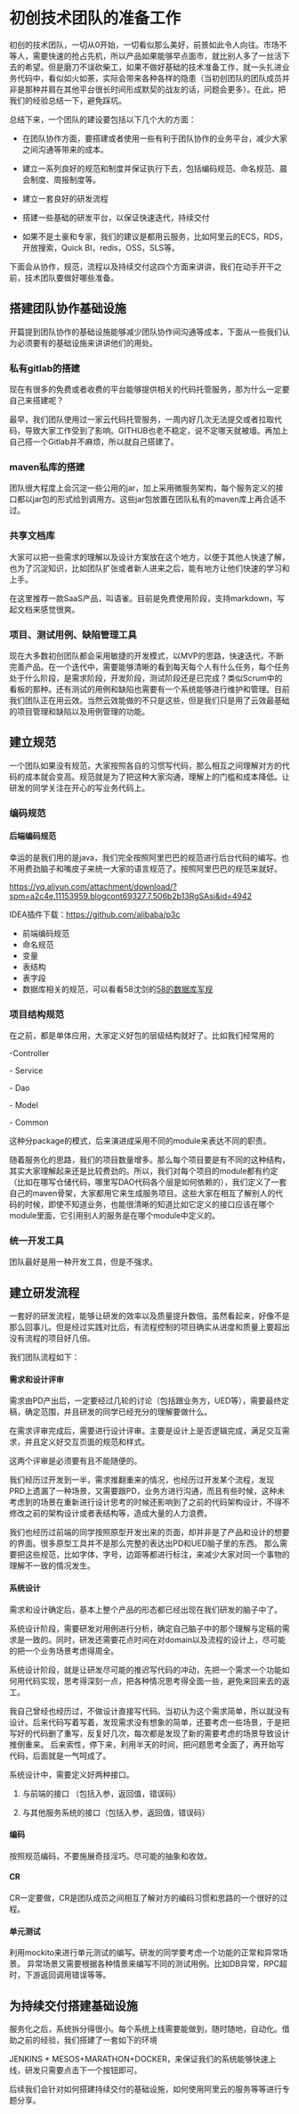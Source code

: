 # 初创技术团队的准备工作

初创的技术团队，一切从0开始，一切看似那么美好，前景如此令人向往。市场不等人，需要快速的抢占先机，所以产品如果能够早点面市，就比别人多了一丝活下去的希望。但是磨刀不误砍柴工，如果不做好基础的技术准备工作，就一头扎进业务代码中，看似如火如荼，实际会带来各种各样的隐患（当初创团队的团队成员并非是那种并肩在其他平台很长时间形成默契的战友的话，问题会更多）。在此，把我们的经验总结一下，避免踩坑。

总结下来，一个团队的建设要包括以下几个大的方面：

- 在团队协作方面，要搭建或者使用一些有利于团队协作的业务平台，减少大家之间沟通等带来的成本。

- 建立一系列良好的规范和制度并保证执行下去，包括编码规范、命名规范、晨会制度、周报制度等。

- 建立一套良好的研发流程

- 搭建一些基础的研发平台，以保证快速迭代，持续交付

- 如果不是土豪和专家，我们的建议是都用云服务，比如阿里云的ECS，RDS，开放搜索，Quick BI，redis，OSS，SLS等。

下面会从协作，规范，流程以及持续交付这四个方面来讲讲，我们在动手开干之前，技术团队要做好哪些准备。



## 搭建团队协作基础设施

开篇提到团队协作的基础设施能够减少团队协作间沟通等成本，下面从一些我们认为必须要有的基础设施来讲讲他们的用处。



### 私有gitlab的搭建

现在有很多的免费或者收费的平台能够提供相关的代码托管服务，那为什么一定要自己来搭建呢？

最早，我们团队使用过一家云代码托管服务，一周内好几次无法提交或者拉取代码，导致大家工作受到了影响。GITHUB也老不稳定，说不定哪天就被墙。再加上自己搭一个Gitlab并不麻烦，所以就自己搭建了。



### maven私库的搭建

团队很大程度上会沉淀一些公用的jar，加上采用微服务架构，每个服务定义的接口都以jar包的形式给到调用方。这些jar包放置在团队私有的maven库上再合适不过。



### 共享文档库

大家可以把一些需求的理解以及设计方案放在这个地方，以便于其他人快速了解，也为了沉淀知识，比如团队扩张或者新人进来之后，能有地方让他们快速的学习和上手。

在这里推荐一款SaaS产品，叫语雀。目前是免费使用阶段，支持markdown，写起文档来感觉很爽。



### 项目、测试用例、缺陷管理工具

现在大多数初创团队都会采用敏捷的开发模式，以MVP的思路，快速迭代，不断完善产品。在一个迭代中，需要能够清晰的看到每天每个人有什么任务，每个任务处于什么阶段，是需求阶段，开发阶段，测试阶段还是已完成？类似Scrum中的看板的那种。还有测试的用例和缺陷也需要有一个系统能够进行维护和管理。目前我们团队正在用云效。当然云效能做的不只是这些，但是我们只是用了云效最基础的项目管理和缺陷以及用例管理的功能。





## 建立规范

一个团队如果没有规范，大家按照各自的习惯写代码，那么相互之间理解对方的代码的成本就会变高。规范就是为了把这种大家沟通，理解上的门槛和成本降低。让研发的同学关注在开心的写业务代码上。



### 编码规范

#### 后端编码规范

幸运的是我们用的是java，我们完全按照阿里巴巴的规范进行后台代码的编写。也不用费劲脑子和嘴皮子来统一大家的语言规范了。按照阿里巴巴的规范来就好。

https://yq.aliyun.com/attachment/download/?spm=a2c4e.11153959.blogcont69327.7.506b2b13RgSAsi&id=4942

IDEA插件下载：https://github.com/alibaba/p3c



- 前端编码规范
- 命名规范
- 变量
- 表结构
- 表字段
- 数据库相关的规范，可以看看58沈剑的[58的数据库军规](https://mp.weixin.qq.com/s?__biz=MjM5ODYxMDA5OQ==&mid=2651959906&idx=1&sn=2cbdc66cfb5b53cf4327a1e0d18d9b4a&chksm=bd2d07be8a5a8ea86dc3c04eced3f411ee5ec207f73d317245e1fefea1628feb037ad71531bc&scene=21&key=317ecbca617f644b08e68387a9ef0c6d6de35ea5dbcee49b3695c4f45d7a8daec5aefa141907777c50be584e335acbf108cf4d885df4ae7962d61ff2b20fc2ed4f56e43160b87bd4d2330ac4bd3ab7ca&ascene=7&uin=MjU5NDYwMDEwMA==&devicetype=android-23&version=26050434&nettype=WIFI&abtest_cookie=AQABAAgAAQCBhh4AAAA=&pass_ticket=roIa9EajeNTQBodjdPxs64M+9e9BJjX9CNlLy8pNFwlozeRUeZeMeLlYacuqmPuO&wx_header=1)



### 项目结构规范

在之前，都是单体应用，大家定义好包的层级结构就好了。比如我们经常用的

-Controller 

\- Service 

\- Dao 

\- Model 

\- Common 

这种分package的模式，后来演进成采用不同的module来表达不同的职责。

随着服务化的思路，我们的项目数量增多。那么每个项目要是有不同的这种结构，其实大家理解起来还是比较费劲的。所以，我们对每个项目的module都有约定（比如在哪写仓储代码，哪里写DAO代码各个层是如何依赖的），我们定义了一套自己的maven骨架，大家都用它来生成服务项目。这些大家在相互了解别人的代码的时候，即使不知道业务，也能很清晰的知道比如它定义的接口应该在哪个module里面，它引用别人的服务是在哪个module中定义的。



### 统一开发工具

团队最好是用一种开发工具，但是不强求。



## 建立研发流程

一套好的研发流程，能够让研发的效率以及质量提升数倍。虽然看起来，好像不是那么回事儿。但是经过实践对比后，有流程控制的项目确实从进度和质量上要超出没有流程的项目好几倍。

我们团队流程如下：

#### 需求和设计评审

需求由PD产出后，一定要经过几轮的讨论（包括跟业务方，UED等），需要最终定稿，确定范围，并且研发的同学已经充分的理解要做什么。

在需求评审完成后，需要进行设计评审。主要是设计上是否逻辑完成，满足交互需求，并且定义好交互页面的规范和样式。

这两个评审是必须要有且不能随便的。

我们经历过开发到一半，需求推翻重来的情况，也经历过开发某个流程，发现PRD上遗漏了一种场景，又需要跟PD，业务方进行沟通，而且有些时候，这种未考虑到的场景在重新进行设计思考的时候还影响到了之前的代码架构设计，不得不修改之前的架构设计或者表结构等，造成大量的人力浪费。

我们也经历过前端的同学按照原型开发出来的页面，却并非是了产品和设计的想要的界面。很多原型工具并不是那么完整的表达出PD和UED脑子里的东西。 那么需要把这些规范，比如字体，字号，边距等都进行标注，来减少大家对同一个事物的理解不一致的情况发生。



#### 系统设计

需求和设计确定后，基本上整个产品的形态都已经出现在我们研发的脑子中了。

系统设计阶段，需要研发对用例进行分析，确定自己脑子中的那个理解与定稿的需求是一致的。同时，研发还需要花点时间在对domain以及流程的设计上，尽可能的把一个业务场景考虑得周全。

系统设计阶段，就是让研发尽可能的推迟写代码的冲动，先把一个需求一个功能如何用代码实现，思考得深刻一点，把各种情况思考得全面一些，避免来回来去的返工。

我自己曾经也经历过，不做设计直接写代码。当初认为这个需求简单，所以就没有设计。后来代码写着写着，发现需求没有想象的简单，还要考虑一些场景，于是把写好的代码删了重写，反复好几次，每次都是发现了新的需要考虑的场景导致设计推倒重来。 后来索性，停下来，利用半天的时间，把问题思考全面了，再开始写代码，后面就是一气呵成了。

系统设计中，需要定义好两种接口。

1. 与前端的接口 （包括入参，返回值，错误码）

1. 与其他服务系统的接口（包括入参，返回值，错误码）



#### 编码

按照规范编码，不要施展奇技淫巧。尽可能的抽象和收敛。



#### CR

CR一定要做，CR是团队成员之间相互了解对方的编码习惯和思路的一个很好的过程。



#### 单元测试

利用mockito来进行单元测试的编写。研发的同学要考虑一个功能的正常和异常场景。 异常场景又需要根据各种情景来编写不同的测试用例。比如DB异常，RPC超时，下游返回调用错误等等。

#### 



## 为持续交付搭建基础设施

服务化之后，系统拆分得很小。每个系统上线需要能做到，随时随地，自动化。借助之前的经验，我们搭建了一套如下的环境

JENKINS + MESOS+MARATHON+DOCKER，来保证我们的系统能够快速上线，研发只需要点击下一个按钮即可。





后续我们会针对如何搭建持续交付的基础设施，如何使用阿里云的服务等等进行专题分享。